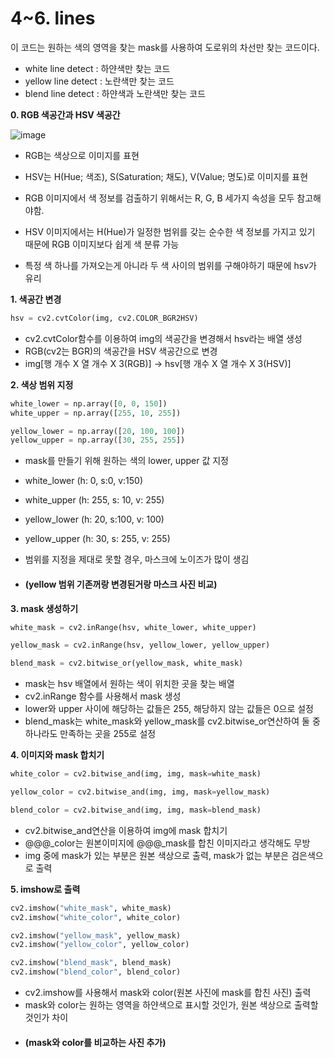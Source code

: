 # 4~6. lines  
이 코드는 원하는 색의 영역을 찾는 mask를 사용하여 도로위의 차선만 찾는 코드이다.
- white line detect : 하얀색만 찾는 코드
- yellow line detect : 노란색만 찾는 코드
- blend line detect : 하얀색과 노란색만 찾는 코드

**0. RGB 색공간과 HSV 색공간**

![image](https://github.com/FASTFOOTS/MORAI_Simulation/assets/108729047/e8a3c4ef-a50a-4b13-9bed-06075ae70c88)

- RGB는 색상으로 이미지를 표현
- HSV는 H(Hue; 색조), S(Saturation; 채도), V(Value; 명도)로 이미지를 표현

- RGB 이미지에서 색 정보를 검출하기 위해서는 R, G, B 세가지 속성을 모두 참고해야함.
- HSV 이미지에서는 H(Hue)가 일정한 범위를 갖는 순수한 색 정보를 가지고 있기 때문에 RGB 이미지보다 쉽게 색 분류 가능
- 특정 색 하나를 가져오는게 아니라 두 색 사이의 범위를 구해야하기 때문에 hsv가 유리



**1. 색공간 변경**
```python
hsv = cv2.cvtColor(img, cv2.COLOR_BGR2HSV)
```
- cv2.cvtColor함수를 이용하여 img의 색공간을 변경해서 hsv라는 배열 생성
- RGB(cv2는 BGR)의 색공간을 HSV 색공간으로 변경
- img[행 개수 X 열 개수 X 3(RGB)] -> hsv[행 개수 X 열 개수 X 3(HSV)]
  
**2. 색상 범위 지정**
```python
white_lower = np.array([0, 0, 150])
white_upper = np.array([255, 10, 255])

yellow_lower = np.array([20, 100, 100])
yellow_upper = np.array([30, 255, 255])
```
- mask를 만들기 위해 원하는 색의 lower, upper 값 지정
- white_lower (h: 0, s:0, v:150)
- white_upper (h: 255, s: 10, v: 255)
- yellow_lower (h: 20, s:100, v: 100)
- yellow_upper (h: 30, s: 255, v: 255)
- 범위를 지정을 제대로 못할 경우, 마스크에 노이즈가 많이 생김

- #### (yellow 범위 기존꺼랑 변경된거랑 마스크 사진 비교)

**3. mask 생성하기**
```python
white_mask = cv2.inRange(hsv, white_lower, white_upper)

yellow_mask = cv2.inRange(hsv, yellow_lower, yellow_upper)

blend_mask = cv2.bitwise_or(yellow_mask, white_mask)
```
- mask는 hsv 배열에서 원하는 색이 위치한 곳을 찾는 배열
- cv2.inRange 함수를 사용해서 mask 생성
- lower와 upper 사이에 해당하는 값들은 255, 해당하지 않는 값들은 0으로 설정
- blend_mask는 white_mask와 yellow_mask를 cv2.bitwise_or연산하여 둘 중 하나라도 만족하는 곳을 255로 설정

**4. 이미지와 mask 합치기**
```python
white_color = cv2.bitwise_and(img, img, mask=white_mask)

yellow_color = cv2.bitwise_and(img, img, mask=yellow_mask)

blend_color = cv2.bitwise_and(img, img, mask=blend_mask)

```
- cv2.bitwise_and연산을 이용하여 img에 mask 합치기
- @@@_color는 원본이미지에 @@@_mask를 합친 이미지라고 생각해도 무방
- img 중에 mask가 있는 부분은 원본 색상으로 출력, mask가 없는 부분은 검은색으로 출력

**5. imshow로 출력**
```python
cv2.imshow("white_mask", white_mask)
cv2.imshow("white_color", white_color)

cv2.imshow("yellow_mask", yellow_mask)
cv2.imshow("yellow_color", yellow_color)

cv2.imshow("blend_mask", blend_mask)
cv2.imshow("blend_color", blend_color)

```
- cv2.imshow를 사용해서 mask와 color(원본 사진에 mask를 합친 사진) 출력
- mask와 color는 원하는 영역을 하얀색으로 표시할 것인가, 원본 색상으로 출력할 것인가 차이
- #### (mask와 color를 비교하는 사진 추가)
